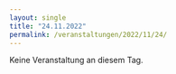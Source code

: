 ```yaml
---
layout: single
title: "24.11.2022"
permalink: /veranstaltungen/2022/11/24/
---
```


Keine Veranstaltung an diesem Tag.
